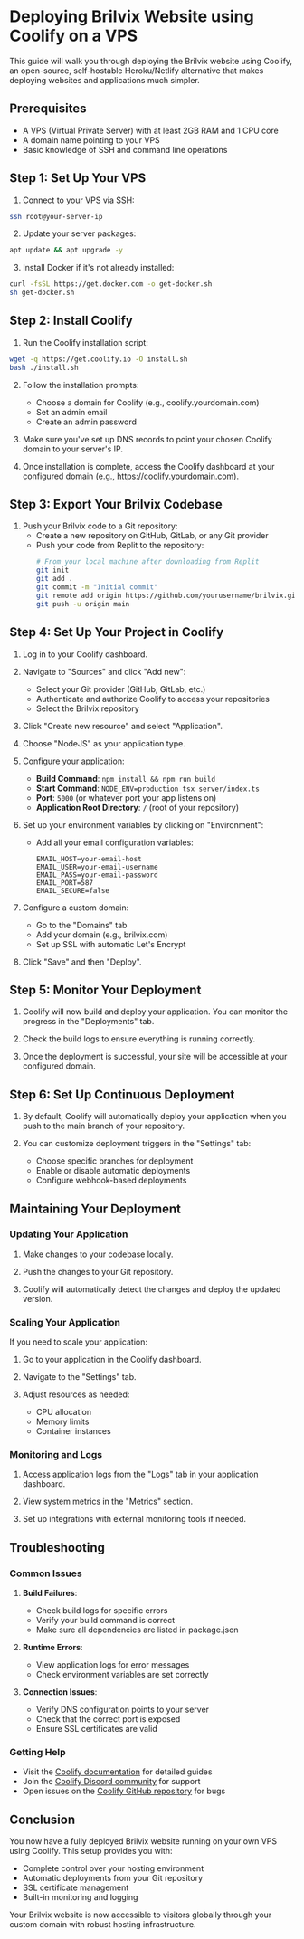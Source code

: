 # Deploying Brilvix Website using Coolify on a VPS

This guide will walk you through deploying the Brilvix website using Coolify, an open-source, self-hostable Heroku/Netlify alternative that makes deploying websites and applications much simpler.

## Prerequisites

- A VPS (Virtual Private Server) with at least 2GB RAM and 1 CPU core
- A domain name pointing to your VPS
- Basic knowledge of SSH and command line operations

## Step 1: Set Up Your VPS

1. Connect to your VPS via SSH:
```bash
ssh root@your-server-ip
```

2. Update your server packages:
```bash
apt update && apt upgrade -y
```

3. Install Docker if it's not already installed:
```bash
curl -fsSL https://get.docker.com -o get-docker.sh
sh get-docker.sh
```

## Step 2: Install Coolify

1. Run the Coolify installation script:
```bash
wget -q https://get.coolify.io -O install.sh
bash ./install.sh
```

2. Follow the installation prompts:
   - Choose a domain for Coolify (e.g., coolify.yourdomain.com)
   - Set an admin email
   - Create an admin password

3. Make sure you've set up DNS records to point your chosen Coolify domain to your server's IP.

4. Once installation is complete, access the Coolify dashboard at your configured domain (e.g., https://coolify.yourdomain.com).

## Step 3: Export Your Brilvix Codebase

1. Push your Brilvix code to a Git repository:
   - Create a new repository on GitHub, GitLab, or any Git provider
   - Push your code from Replit to the repository:
     ```bash
     # From your local machine after downloading from Replit
     git init
     git add .
     git commit -m "Initial commit"
     git remote add origin https://github.com/yourusername/brilvix.git
     git push -u origin main
     ```

## Step 4: Set Up Your Project in Coolify

1. Log in to your Coolify dashboard.

2. Navigate to "Sources" and click "Add new":
   - Select your Git provider (GitHub, GitLab, etc.)
   - Authenticate and authorize Coolify to access your repositories
   - Select the Brilvix repository

3. Click "Create new resource" and select "Application".

4. Choose "NodeJS" as your application type.

5. Configure your application:
   - **Build Command**: `npm install && npm run build`
   - **Start Command**: `NODE_ENV=production tsx server/index.ts`
   - **Port**: `5000` (or whatever port your app listens on)
   - **Application Root Directory**: `/` (root of your repository)

6. Set up your environment variables by clicking on "Environment":
   - Add all your email configuration variables:
     ```
     EMAIL_HOST=your-email-host
     EMAIL_USER=your-email-username
     EMAIL_PASS=your-email-password
     EMAIL_PORT=587
     EMAIL_SECURE=false
     ```

7. Configure a custom domain:
   - Go to the "Domains" tab
   - Add your domain (e.g., brilvix.com)
   - Set up SSL with automatic Let's Encrypt

8. Click "Save" and then "Deploy".

## Step 5: Monitor Your Deployment

1. Coolify will now build and deploy your application. You can monitor the progress in the "Deployments" tab.

2. Check the build logs to ensure everything is running correctly.

3. Once the deployment is successful, your site will be accessible at your configured domain.

## Step 6: Set Up Continuous Deployment

1. By default, Coolify will automatically deploy your application when you push to the main branch of your repository.

2. You can customize deployment triggers in the "Settings" tab:
   - Choose specific branches for deployment
   - Enable or disable automatic deployments
   - Configure webhook-based deployments

## Maintaining Your Deployment

### Updating Your Application

1. Make changes to your codebase locally.

2. Push the changes to your Git repository.

3. Coolify will automatically detect the changes and deploy the updated version.

### Scaling Your Application

If you need to scale your application:

1. Go to your application in the Coolify dashboard.

2. Navigate to the "Settings" tab.

3. Adjust resources as needed:
   - CPU allocation
   - Memory limits
   - Container instances

### Monitoring and Logs

1. Access application logs from the "Logs" tab in your application dashboard.

2. View system metrics in the "Metrics" section.

3. Set up integrations with external monitoring tools if needed.

## Troubleshooting

### Common Issues

1. **Build Failures**:
   - Check build logs for specific errors
   - Verify your build command is correct
   - Make sure all dependencies are listed in package.json

2. **Runtime Errors**:
   - View application logs for error messages
   - Check environment variables are set correctly

3. **Connection Issues**:
   - Verify DNS configuration points to your server
   - Check that the correct port is exposed
   - Ensure SSL certificates are valid

### Getting Help

- Visit the [Coolify documentation](https://coolify.io/docs) for detailed guides
- Join the [Coolify Discord community](https://coolify.io/discord) for support
- Open issues on the [Coolify GitHub repository](https://github.com/coollabsio/coolify) for bugs

## Conclusion

You now have a fully deployed Brilvix website running on your own VPS using Coolify. This setup provides you with:

- Complete control over your hosting environment
- Automatic deployments from your Git repository
- SSL certificate management
- Built-in monitoring and logging

Your Brilvix website is now accessible to visitors globally through your custom domain with robust hosting infrastructure.